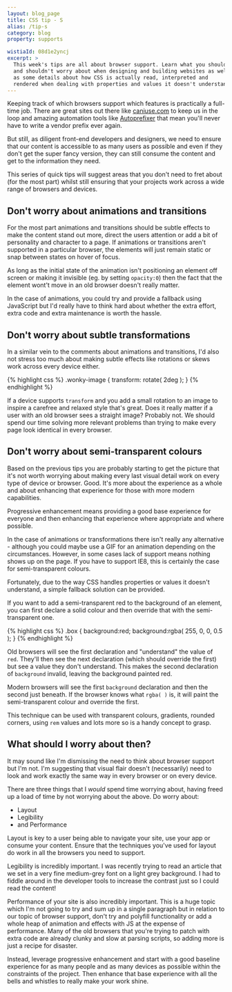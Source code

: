 ```yaml
---
layout: blog_page
title: CSS tip - S
alias: /tip-s
category: blog
property: supports

wistiaId: 08d1e2yncj
excerpt: >
  This week's tips are all about browser support. Learn what you should
  and shouldn't worry about when designing and building websites as well
  as some details about how CSS is actually read, interpreted and
  rendered when dealing with properties and values it doesn't understand.
---
```


Keeping track of which browsers support which features is practically
a full-time job. There are great sites out there like
[caniuse.com](http://www.caniuse.com) to keep us in the loop and amazing
automation tools like
[Autoprefixer](https://github.com/postcss/autoprefixer) that mean you'll
never have to write a vendor prefix ever again.

But still, as diligent front-end developers and designers, we need to
ensure that our content is accessible to as many users as possible and
even if they don't get the super fancy version, they can still consume
the content and get to the information they need.

This series of quick tips will suggest areas that you don't need to fret
about (for the most part) whilst still ensuring that your projects work
across a wide range of browsers and devices.

## Don't worry about animations and transitions

For the most part animations and transitions should be subtle effects to
make the content stand out more, direct the users attention or add a bit
of personality and character to a page. If animations or transitions
aren't supported in a particular browser, the elements will just remain
static or snap between states on hover of focus.

As long as the initial state of the animation isn't positioning an
element off screen or making it invisible (eg. by setting `opacity:0`)
then the fact that the element wont't move in an old browser doesn't
really matter.

In the case of animations, you could try and provide a fallback using
JavaScript but I'd really have to think hard about whether the extra
effort, extra code and extra maintenance is worth the hassle.

## Don't worry about subtle transformations

In a similar vein to the comments about animations and transitions, I'd
also not stress too much about making subtle effects like rotations or
skews work across every device either.

{% highlight css %}
.wonky-image {
	transform: rotate( 2deg );
}
{% endhighlight %}

If a device supports `transform` and you add a small rotation to an
image to inspire a carefree and relaxed style that's great. Does
it really matter if a user with an old browser sees a straight image?
Probably not. We should spend our time solving more relevant problems
than trying to make every page look identical in every browser.

## Don't worry about semi-transparent colours

Based on the previous tips you are probably starting to get the picture
that it's not worth worrying about making every last visual detail work
on every type of device or browser. Good. It's more about the experience
as a whole and about enhancing that experience for those with more
modern capabilities.

Progressive enhancement means providing a good base experience for
everyone and then enhancing that experience where appropriate and where
possible.

In the case of animations or transformations there isn't really any
alternative - although you could maybe use a GIF for an animation
depending on the circumstances. However, in some cases lack of support
means nothing shows up on the page. If you have to support IE8, this is
certainly the case for semi-transparent colours.

Fortunately, due to the way CSS handles properties or values it doesn't
understand, a simple fallback solution can be provided.

If you want to add a semi-transparent red to the background of an
element, you can first declare a solid colour and then override that
with the semi-transparent one.

{% highlight css %}
.box {
	background:red;
	background:rgba( 255, 0, 0, 0.5 );
}
{% endhighlight %}

Old browsers will see the first declaration and "understand" the value
of `red`. They'll then see the next declaration (which should override
the first) but see a value they don't understand. This makes the second
declaration of `background` invalid, leaving the background painted red.

Modern browsers will see the first `background` declaration and then the
second just beneath. If the browser knows what `rgba( )` is, it will
paint the semi-transparent colour and override the first.

This technique can be used with transparent colours, gradients, rounded
corners, using `rem` values and lots more so is a handy concept to
grasp.

## What should I worry about then?

It may sound like I'm dismissing the need to think about browser
support but I'm not. I'm suggesting that visual flair doesn't
(necessarily) need to look and work exactly the same way in every
browser or on every device.

There are three things that I *would* spend time worrying about, having
freed up a load of time by not worrying about the above. Do worry about:

* Layout
* Legibility
* and Performance

Layout is key to a user being able to navigate your site, use your app
or consume your content. Ensure that the techniques you've used for
layout do work in all the browsers you need to support.

Legibility is incredibly important. I was recently trying to read an
article that we set in a very fine medium-grey font on a light grey
background. I had to fiddle around in the developer tools to increase
the contrast just so I could read the content!

Performance of your site is also incredibly important. This is a huge
topic which I'm not going to try and sum up in a single paragraph but in
relation to our topic of browser support, don't try and polyfill
functionality or add a whole heap of animation and effects with JS at
the expense of performance. Many of the old browsers that you're trying
to patch with extra code are already clunky and slow at parsing scripts, 
so adding more is just a recipe for disaster.

Instead, leverage progressive enhancement and start with a good baseline
experience for as many people and as many devices as possible within the
constraints of the project. Then enhance that base experience with all
the bells and whistles to really make your work shine.
